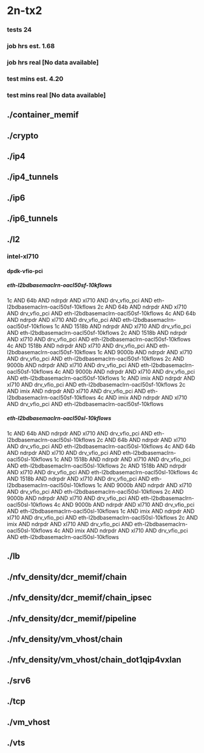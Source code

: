# 2n-tx2
### tests 24
### job hrs est. 1.68
### job hrs real [No data available]
### test mins est. 4.20
### test mins real [No data available]
## ./container_memif
## ./crypto
## ./ip4
## ./ip4_tunnels
## ./ip6
## ./ip6_tunnels
## ./l2
### intel-xl710
#### dpdk-vfio-pci
##### eth-l2bdbasemaclrn-oacl50sf-10kflows
1c AND 64b AND ndrpdr AND xl710 AND drv_vfio_pci AND eth-l2bdbasemaclrn-oacl50sf-10kflows
2c AND 64b AND ndrpdr AND xl710 AND drv_vfio_pci AND eth-l2bdbasemaclrn-oacl50sf-10kflows
4c AND 64b AND ndrpdr AND xl710 AND drv_vfio_pci AND eth-l2bdbasemaclrn-oacl50sf-10kflows
1c AND 1518b AND ndrpdr AND xl710 AND drv_vfio_pci AND eth-l2bdbasemaclrn-oacl50sf-10kflows
2c AND 1518b AND ndrpdr AND xl710 AND drv_vfio_pci AND eth-l2bdbasemaclrn-oacl50sf-10kflows
4c AND 1518b AND ndrpdr AND xl710 AND drv_vfio_pci AND eth-l2bdbasemaclrn-oacl50sf-10kflows
1c AND 9000b AND ndrpdr AND xl710 AND drv_vfio_pci AND eth-l2bdbasemaclrn-oacl50sf-10kflows
2c AND 9000b AND ndrpdr AND xl710 AND drv_vfio_pci AND eth-l2bdbasemaclrn-oacl50sf-10kflows
4c AND 9000b AND ndrpdr AND xl710 AND drv_vfio_pci AND eth-l2bdbasemaclrn-oacl50sf-10kflows
1c AND imix AND ndrpdr AND xl710 AND drv_vfio_pci AND eth-l2bdbasemaclrn-oacl50sf-10kflows
2c AND imix AND ndrpdr AND xl710 AND drv_vfio_pci AND eth-l2bdbasemaclrn-oacl50sf-10kflows
4c AND imix AND ndrpdr AND xl710 AND drv_vfio_pci AND eth-l2bdbasemaclrn-oacl50sf-10kflows
##### eth-l2bdbasemaclrn-oacl50sl-10kflows
1c AND 64b AND ndrpdr AND xl710 AND drv_vfio_pci AND eth-l2bdbasemaclrn-oacl50sl-10kflows
2c AND 64b AND ndrpdr AND xl710 AND drv_vfio_pci AND eth-l2bdbasemaclrn-oacl50sl-10kflows
4c AND 64b AND ndrpdr AND xl710 AND drv_vfio_pci AND eth-l2bdbasemaclrn-oacl50sl-10kflows
1c AND 1518b AND ndrpdr AND xl710 AND drv_vfio_pci AND eth-l2bdbasemaclrn-oacl50sl-10kflows
2c AND 1518b AND ndrpdr AND xl710 AND drv_vfio_pci AND eth-l2bdbasemaclrn-oacl50sl-10kflows
4c AND 1518b AND ndrpdr AND xl710 AND drv_vfio_pci AND eth-l2bdbasemaclrn-oacl50sl-10kflows
1c AND 9000b AND ndrpdr AND xl710 AND drv_vfio_pci AND eth-l2bdbasemaclrn-oacl50sl-10kflows
2c AND 9000b AND ndrpdr AND xl710 AND drv_vfio_pci AND eth-l2bdbasemaclrn-oacl50sl-10kflows
4c AND 9000b AND ndrpdr AND xl710 AND drv_vfio_pci AND eth-l2bdbasemaclrn-oacl50sl-10kflows
1c AND imix AND ndrpdr AND xl710 AND drv_vfio_pci AND eth-l2bdbasemaclrn-oacl50sl-10kflows
2c AND imix AND ndrpdr AND xl710 AND drv_vfio_pci AND eth-l2bdbasemaclrn-oacl50sl-10kflows
4c AND imix AND ndrpdr AND xl710 AND drv_vfio_pci AND eth-l2bdbasemaclrn-oacl50sl-10kflows
## ./lb
## ./nfv_density/dcr_memif/chain
## ./nfv_density/dcr_memif/chain_ipsec
## ./nfv_density/dcr_memif/pipeline
## ./nfv_density/vm_vhost/chain
## ./nfv_density/vm_vhost/chain_dot1qip4vxlan
## ./srv6
## ./tcp
## ./vm_vhost
## ./vts
